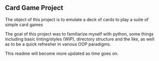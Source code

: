 ## Card Game Project

The object of this project is to emulate a deck of cards to play a suite of simple card games

The goal of this project was to familiarize myself with python, some things including basic linting/styles (WIP), directory structure and the like, as well as to be a quick refresher in various OOP paradigms.

This readme will become more updated as time goes on.
